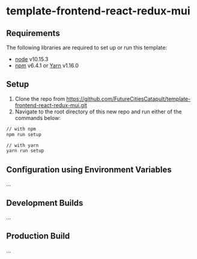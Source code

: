 # template-frontend-react-redux-mui

## Requirements
The following libraries are required to set up or run this template:
- [node](https://nodejs.org/) v10.15.3
- [npm](https://www.npmjs.com/) v6.4.1 or [Yarn](https://yarnpkg.com/) v1.16.0 

## Setup
1. Clone the repo from https://github.com/FutureCitiesCatapult/template-frontend-react-redux-mui.git
2. Navigate to the root directory of this new repo and run either of the commands below:
```sh
// with npm
npm run setup

// with yarn
yarn run setup
```
 
## Configuration using Environment Variables
...

## Development Builds
...

## Production Build
...